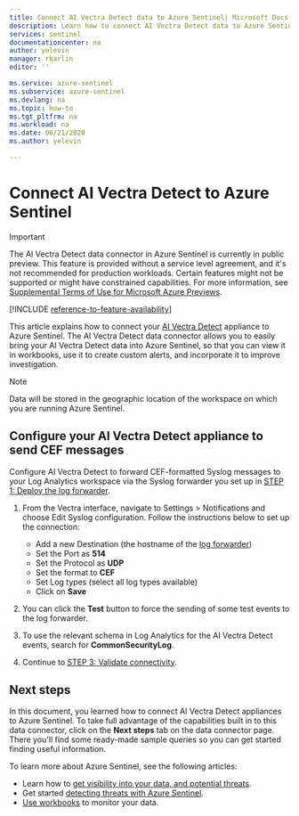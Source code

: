 ```yaml
---
title: Connect AI Vectra Detect data to Azure Sentinel| Microsoft Docs
description: Learn how to connect AI Vectra Detect data to Azure Sentinel.
services: sentinel
documentationcenter: na
author: yelevin
manager: rkarlin
editor: ''

ms.service: azure-sentinel
ms.subservice: azure-sentinel
ms.devlang: na
ms.topic: how-to
ms.tgt_pltfrm: na
ms.workload: na
ms.date: 06/21/2020
ms.author: yelevin

---
```

# Connect AI Vectra Detect to Azure Sentinel

> [!IMPORTANT]
> The AI Vectra Detect data connector in Azure Sentinel is currently in public preview.
> This feature is provided without a service level agreement, and it's not recommended for production workloads. Certain features might not be supported or might have constrained capabilities. 
> For more information, see [Supplemental Terms of Use for Microsoft Azure Previews](https://azure.microsoft.com/support/legal/preview-supplemental-terms/).

[!INCLUDE [reference-to-feature-availability](includes/reference-to-feature-availability.md)]

This article explains how to connect your [AI Vectra Detect](https://www.vectra.ai/product/cognito-detect) appliance to Azure Sentinel. The AI Vectra Detect data connector allows you to easily bring your AI Vectra Detect data into Azure Sentinel, so that you can view it in workbooks, use it to create custom alerts, and incorporate it to improve investigation.

> [!NOTE]
> Data will be stored in the geographic location of the workspace on which you are running Azure Sentinel.

## Configure your AI Vectra Detect appliance to send CEF messages  

Configure AI Vectra Detect to forward CEF-formatted Syslog messages to your Log Analytics workspace via the Syslog forwarder you set up in [STEP 1: Deploy the log forwarder](connect-cef-agent.md).

1. From the Vectra interface, navigate to Settings > Notifications and choose Edit Syslog configuration. Follow the instructions below to set up the connection:

    - Add a new Destination (the hostname of the [log forwarder](connect-cef-agent.md))
    - Set the Port as **514**
    - Set the Protocol as **UDP**
    - Set the format to **CEF**
    - Set Log types (select all log types available)
    - Click on **Save**

2. You can click the **Test** button to force the sending of some test events to the log forwarder.

3. To use the relevant schema in Log Analytics for the AI Vectra Detect events, search for **CommonSecurityLog**.

4. Continue to [STEP 3: Validate connectivity](connect-cef-verify.md).

## Next steps

In this document, you learned how to connect AI Vectra Detect appliances to Azure Sentinel. To take full advantage of the capabilities built in to this data connector, click on the **Next steps** tab on the data connector page. There you'll find some ready-made sample queries so you can get started finding useful information.

To learn more about Azure Sentinel, see the following articles:

- Learn how to [get visibility into your data, and potential threats](get-visibility.md).
- Get started [detecting threats with Azure Sentinel](detect-threats-built-in.md).
- [Use workbooks](/azure/sentinel/articles/sentinel/monitor-your-data.md) to monitor your data.